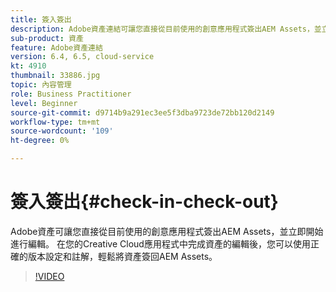 ```yaml
---
title: 簽入簽出
description: Adobe資產連結可讓您直接從目前使用的創意應用程式簽出AEM Assets，並立即開始進行編輯。 在您的Creative Cloud應用程式中完成資產的編輯後，您可以使用正確的版本設定和註解，輕鬆將資產簽回AEM Assets。
sub-product: 資產
feature: Adobe資產連結
version: 6.4, 6.5, cloud-service
kt: 4910
thumbnail: 33886.jpg
topic: 內容管理
role: Business Practitioner
level: Beginner
source-git-commit: d9714b9a291ec3ee5f3dba9723de72bb120d2149
workflow-type: tm+mt
source-wordcount: '109'
ht-degree: 0%

---
```



# 簽入簽出{#check-in-check-out}

Adobe資產可讓您直接從目前使用的創意應用程式簽出AEM Assets，並立即開始進行編輯。 在您的Creative Cloud應用程式中完成資產的編輯後，您可以使用正確的版本設定和註解，輕鬆將資產簽回AEM Assets。

>[!VIDEO](https://video.tv.adobe.com/v/33886/?quality=12)
